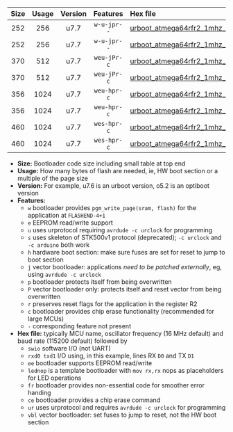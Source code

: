 |Size|Usage|Version|Features|Hex file|
|:-:|:-:|:-:|:-:|:--|
|252|256|u7.7|`w-u-jpr--`|[urboot_atmega64rfr2_1mhz_38400bps_swio_rxd2_txd3_lednop_ur_vbl.hex](https://raw.githubusercontent.com/stefanrueger/urboot.hex/main/mcus/atmega64rfr2/fcpu_1mhz/38400_bps/urboot_atmega64rfr2_1mhz_38400bps_swio_rxd2_txd3_lednop_ur_vbl.hex)|
|252|256|u7.7|`w-u-jpr--`|[urboot_atmega64rfr2_1mhz_38400bps_swio_rxe0_txe1_lednop_ur_vbl.hex](https://raw.githubusercontent.com/stefanrueger/urboot.hex/main/mcus/atmega64rfr2/fcpu_1mhz/38400_bps/urboot_atmega64rfr2_1mhz_38400bps_swio_rxe0_txe1_lednop_ur_vbl.hex)|
|370|512|u7.7|`weu-jPr-c`|[urboot_atmega64rfr2_1mhz_38400bps_swio_rxd2_txd3_ee_lednop_fr_ce_ur_vbl.hex](https://raw.githubusercontent.com/stefanrueger/urboot.hex/main/mcus/atmega64rfr2/fcpu_1mhz/38400_bps/urboot_atmega64rfr2_1mhz_38400bps_swio_rxd2_txd3_ee_lednop_fr_ce_ur_vbl.hex)|
|370|512|u7.7|`weu-jPr-c`|[urboot_atmega64rfr2_1mhz_38400bps_swio_rxe0_txe1_ee_lednop_fr_ce_ur_vbl.hex](https://raw.githubusercontent.com/stefanrueger/urboot.hex/main/mcus/atmega64rfr2/fcpu_1mhz/38400_bps/urboot_atmega64rfr2_1mhz_38400bps_swio_rxe0_txe1_ee_lednop_fr_ce_ur_vbl.hex)|
|356|1024|u7.7|`weu-hpr-c`|[urboot_atmega64rfr2_1mhz_38400bps_swio_rxd2_txd3_ee_lednop_fr_ce_ur.hex](https://raw.githubusercontent.com/stefanrueger/urboot.hex/main/mcus/atmega64rfr2/fcpu_1mhz/38400_bps/urboot_atmega64rfr2_1mhz_38400bps_swio_rxd2_txd3_ee_lednop_fr_ce_ur.hex)|
|356|1024|u7.7|`weu-hpr-c`|[urboot_atmega64rfr2_1mhz_38400bps_swio_rxe0_txe1_ee_lednop_fr_ce_ur.hex](https://raw.githubusercontent.com/stefanrueger/urboot.hex/main/mcus/atmega64rfr2/fcpu_1mhz/38400_bps/urboot_atmega64rfr2_1mhz_38400bps_swio_rxe0_txe1_ee_lednop_fr_ce_ur.hex)|
|460|1024|u7.7|`wes-hpr-c`|[urboot_atmega64rfr2_1mhz_38400bps_swio_rxd2_txd3_ee_lednop_fr_ce.hex](https://raw.githubusercontent.com/stefanrueger/urboot.hex/main/mcus/atmega64rfr2/fcpu_1mhz/38400_bps/urboot_atmega64rfr2_1mhz_38400bps_swio_rxd2_txd3_ee_lednop_fr_ce.hex)|
|460|1024|u7.7|`wes-hpr-c`|[urboot_atmega64rfr2_1mhz_38400bps_swio_rxe0_txe1_ee_lednop_fr_ce.hex](https://raw.githubusercontent.com/stefanrueger/urboot.hex/main/mcus/atmega64rfr2/fcpu_1mhz/38400_bps/urboot_atmega64rfr2_1mhz_38400bps_swio_rxe0_txe1_ee_lednop_fr_ce.hex)|

- **Size:** Bootloader code size including small table at top end
- **Usage:** How many bytes of flash are needed, ie, HW boot section or a multiple of the page size
- **Version:** For example, u7.6 is an urboot version, o5.2 is an optiboot version
- **Features:**
  + `w` bootloader provides `pgm_write_page(sram, flash)` for the application at `FLASHEND-4+1`
  + `e` EEPROM read/write support
  + `u` uses urprotocol requiring `avrdude -c urclock` for programming
  + `s` uses skeleton of STK500v1 protocol (deprecated); `-c urclock` and `-c arduino` both work
  + `h` hardware boot section: make sure fuses are set for reset to jump to boot section
  + `j` vector bootloader: applications *need to be patched externally*, eg, using `avrdude -c urclock`
  + `p` bootloader protects itself from being overwritten
  + `P` vector bootloader only: protects itself and reset vector from being overwritten
  + `r` preserves reset flags for the application in the register R2
  + `c` bootloader provides chip erase functionality (recommended for large MCUs)
  + `-` corresponding feature not present
- **Hex file:** typically MCU name, oscillator frequency (16 MHz default) and baud rate (115200 default) followed by
  + `swio` software I/O (not UART)
  + `rxd0 txd1` I/O using, in this example, lines RX `D0` and TX `D1`
  + `ee` bootloader supports EEPROM read/write
  + `lednop` is a template bootloader with `mov rx,rx` nops as placeholders for LED operations
  + `fr` bootloader provides non-essential code for smoother error handing
  + `ce` bootloader provides a chip erase command
  + `ur` uses urprotocol and requires `avrdude -c urclock` for programming
  + `vbl` vector bootloader: set fuses to jump to reset, not the HW boot section
